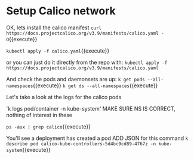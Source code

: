 # Setup Calico network

OK, lets install the calico manifest
`curl https://docs.projectcalico.org/v3.9/manifests/calico.yaml -O`{{execute}}

`kubectl apply -f calico.yaml`{{execute}}

or you can just do it directly from the repo with:
`kubectl apply -f https://docs.projectcalico.org/v3.9/manifests/calico.yaml`

And check the pods and daemonsets are up:
`k get pods --all-namespaces`{{execute}}
`k get ds --all-namespaces`{{execute}}




Let's take a look at the logs for the calico pods

`k logs pod/container -n kube-system'
MAKE SURE NS IS CORRECT, nothing of interest in these

`ps -aux | grep calico`{{execute}}


You'll see a deployment has created a pod  ADD JSON for this command
`k describe pod calico-kube-controllers-5d4bc9cd89-4767z -n kube-system`{{execute}}



